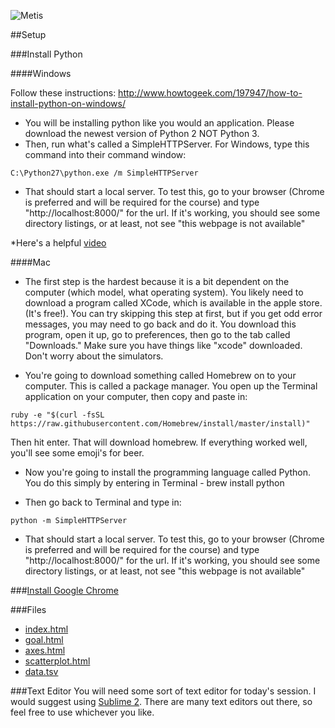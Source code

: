 
![Metis](https://github.com/pstuffa/classWerk/blob/master/images/metis_logo.png)

##Setup 

###Install Python 

####Windows 

Follow these instructions: http://www.howtogeek.com/197947/how-to-install-python-on-windows/

* You will be installing python like you would an application. Please download the newest version of Python 2 NOT Python 3. 
* Then, run what's called a SimpleHTTPServer. For Windows, type this command into their command window:
```
C:\Python27\python.exe /m SimpleHTTPServer 
```
* That should start a local server. To test this, go to your browser (Chrome is preferred and will be required for the course) and type "http://localhost:8000/" for the url. If it's working, you should see some directory listings, or at least, not see "this webpage is not available"

*Here's a helpful [video](https://www.youtube.com/watch?v=L5t5U0XnSew)

####Mac
* The first step is the hardest because it is a bit dependent on the computer (which model, what operating system). You likely need to download a program called XCode, which is available in the apple store. (It's free!). You can try skipping this step at first, but if you get odd error messages, you may need to go back and do it. 
You download this program, open it up, go to preferences, then go to the tab called "Downloads." Make sure you have things like "xcode" downloaded. Don't worry about the simulators.

* You're going to download something called Homebrew on to your computer. This is called a package manager. You open up the Terminal application on your computer, then copy and paste in:
```
ruby -e "$(curl -fsSL https://raw.githubusercontent.com/Homebrew/install/master/install)"
```

Then hit enter. That will download homebrew. If everything worked well, you'll see some emoji's for beer. 

* Now you're going to install the programming language called Python. You do this simply by entering in Terminal - brew install python

* Then go back to Terminal and type in:
```
python -m SimpleHTTPServer
```
* That should start a local server. To test this, go to your browser (Chrome is preferred and will be required for the course) and type "http://localhost:8000/" for the url. If it's working, you should see some directory listings, or at least, not see "this webpage is not available"



###[Install Google Chrome](https://www.google.com/intl/en/chrome/)

###Files
- [index.html](https://github.com/pstuffa/classWerk/blob/master/files/index.html)
- [goal.html](https://github.com/pstuffa/classWerk/blob/master/files/goal.html)
- [axes.html](https://github.com/pstuffa/classWerk/blob/master/files/axes.html)
- [scatterplot.html](https://github.com/pstuffa/classWerk/blob/master/files/scatterplot.html)
- [data.tsv](https://github.com/pstuffa/classWerk/blob/master/files/data.tsv)


###Text Editor
You will need some sort of text editor for today's session. I would suggest using [Sublime 2](http://www.sublimetext.com/2). There are many text editors out there, so feel free to use whichever you like. 















